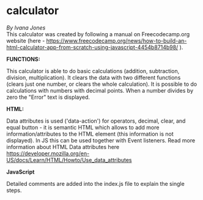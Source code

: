 # calculator

<i>By Ivana Jones</i></br>
This calculator was created by following a manual on Freecodecamp.org website (here - https://www.freecodecamp.org/news/how-to-build-an-html-calculator-app-from-scratch-using-javascript-4454b8714b98/ ).

<strong>FUNCTIONS:</strong></br>

This calculator is able to do basic calculations (addition, subtraction, division, multiplication). It clears the data with two different functions (clears just one number, or clears the whole calculation). It is possible to do calculations with numbers with decimal points. When a number divides by zero the "Error" text is displayed.

<strong>HTML:</strong></br>

Data attributes is used ('data-action') for operators, decimal, clear, and equal button - it is semantic HTML which allows to add more information/attributes to the HTML element (this information is not displayed). In JS this can be used together with Event listeners. Read more information about HTML Data attributes here https://developer.mozilla.org/en-US/docs/Learn/HTML/Howto/Use_data_attributes

<strong>JavaScript</strong></br>

Detailed comments are added into the index.js file to explain the single steps.
